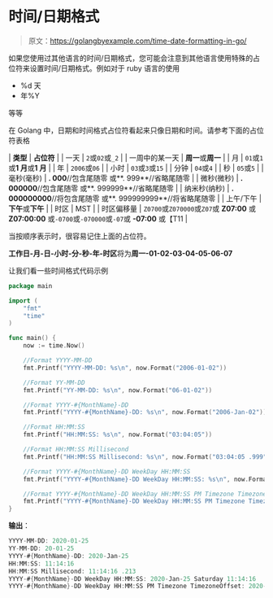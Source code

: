 # 时间/日期格式

> 原文：<https://golangbyexample.com/time-date-formatting-in-go/>

如果您使用过其他语言的时间/日期格式，您可能会注意到其他语言使用特殊的占位符来设置时间/日期格式。例如对于 ruby 语言的使用

*   %d 天
*   年%Y

等等

在 Golang 中，日期和时间格式占位符看起来只像日期和时间。请参考下面的占位符表格



| **类型** | **占位符** |
| 一天 | `2`或`02`或`_2` |
| 一周中的某一天 | **周一**或**周一** |
| 月 | `01`或`1`或**1 月**或**1 月** |
| 年 | `2006`或`06` |
| 小时 | `03`或`3`或`15` |
| 分钟 | `04`或`4` |
| 秒 | `05`或`5` |
| 毫秒(毫秒) | **. 000**//包含尾随零
或**. 999**//省略尾随零 |
| 微秒(微秒) | **. 000000**//包含尾随零
或**. 999999**//省略尾随零 |
| 纳米秒(纳秒) | **. 000000000**//将包含尾随零
或**. 999999999**//将省略尾随零 |
| 上午/下午 | **下午**或**下午** |
| 时区 | MST |
| 时区偏移量 | `Z0700`或`Z070000`或`Z07`或 **Z07:00** 或 **Z07:00:00** 或`-0700`或`-070000`或`-07`或 **-07:00** 或【T11 |



当按顺序表示时，很容易记住上面的占位符。

**工作日-月-日-小时-分-秒-年-时区**将为**周一-01-02-03-04-05-06-07**

让我们看一些时间格式代码示例

```go
package main

import (
    "fmt"
    "time"
)

func main() {
    now := time.Now()

    //Format YYYY-MM-DD
    fmt.Printf("YYYY-MM-DD: %s\n", now.Format("2006-01-02"))

    //Format YY-MM-DD
    fmt.Printf("YY-MM-DD: %s\n", now.Format("06-01-02"))

    //Format YYYY-#{MonthName}-DD
    fmt.Printf("YYYY-#{MonthName}-DD: %s\n", now.Format("2006-Jan-02"))

    //Format HH:MM:SS
    fmt.Printf("HH:MM:SS: %s\n", now.Format("03:04:05"))

    //Format HH:MM:SS Millisecond
    fmt.Printf("HH:MM:SS Millisecond: %s\n", now.Format("03:04:05 .999"))

    //Format YYYY-#{MonthName}-DD WeekDay HH:MM:SS
    fmt.Printf("YYYY-#{MonthName}-DD WeekDay HH:MM:SS: %s\n", now.Format("2006-Jan-02 Monday 03:04:05"))

    //Format YYYY-#{MonthName}-DD WeekDay HH:MM:SS PM Timezone TimezoneOffset
    fmt.Printf("YYYY-#{MonthName}-DD WeekDay HH:MM:SS PM Timezone TimezoneOffset: %s\n", now.Format("2006-Jan-02 Monday 03:04:05 PM MST -07:00"))
}
```

**输出**：

```go
YYYY-MM-DD: 2020-01-25
YY-MM-DD: 20-01-25
YYYY-#{MonthName}-DD: 2020-Jan-25
HH:MM:SS: 11:14:16
HH:MM:SS Millisecond: 11:14:16 .213
YYYY-#{MonthName}-DD WeekDay HH:MM:SS: 2020-Jan-25 Saturday 11:14:16
YYYY-#{MonthName}-DD WeekDay HH:MM:SS PM Timezone TimezoneOffset: 2020-Jan-25 Saturday 11:14:16 PM IST +05:30
```
